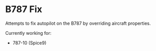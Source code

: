 # B787 Fix

Attempts to fix autopilot on the B787 by overriding aircraft properties.

Currently working for:

- 787-10 (Spice9)
